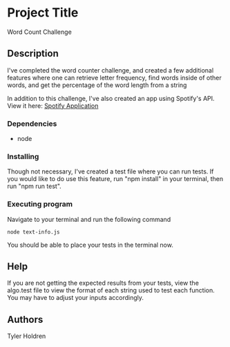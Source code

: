 # Project Title

Word Count Challenge

## Description

I've completed the word counter challenge, and created a few additional features where one can retrieve letter frequency, find words inside of other words, and get the percentage of the word length from a string

In addition to this challenge, I've also created an app using Spotify's API. View it here: [Spotify Application](https://github.com/tyholdren/Spotify-App)

### Dependencies

- node

### Installing

Though not necessary, I've created a test file where you can run tests. If you would like to do use this feature, run "npm install" in your terminal, then run "npm run test".

### Executing program

Navigate to your terminal and run the following command

```
node text-info.js
```

You should be able to place your tests in the terminal now.

## Help

If you are not getting the expected results from your tests, view the algo.test file to view the format of each string used to test each function. You may have to adjust your inputs accordingly.

## Authors

Tyler Holdren
